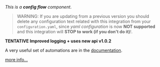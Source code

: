 *This is a **config flow** component*.


> WARNING: If you are updating from a previous version you should delete any configuration text related with this integration from your `configuration.yaml`, since *yaml configuration* is now **NOT supported** and this integration will **STOP to work (if you don't do it)**!.


**TENTATIVE Improved logging + uses new api v1.0.2**

A very useful set of automations are in the [documentation][1].

[more info...][2]


[1]: https://github.com/xlcnd/meteoalarmeu/blob/main/README.md#automations
[2]: https://github.com/xlcnd/meteoalarmeu/issues?q=is%3Aissue+is%3Aopen+-label%3Abug
